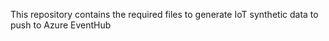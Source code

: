 This repository contains the required files to generate IoT synthetic data to push to Azure EventHub